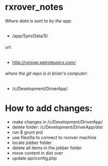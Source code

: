 # rxrover_notes


###### Where data is sent to by the app:
- /app/SyncData/5/

###### url:
- http://rxrover.petroleumrx.com/


###### where the git repo is in brian's computer:
- /c/Development/DriverApp/


# How to add changes:

- make changes in /c/Development/DriverApp/
- delete folder: /c/Development/DriverApp/dist
- run $ grunt prd
- use filezilla to connect to rxrover machine 
- locate jobber folder 
- delete all items in the jobber folder 
- move content in dist over 
- update api/config.php
